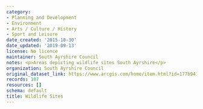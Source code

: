 ```yaml
---
category:
- Planning and Development
- Environment
- Arts / Culture / History
- Sport and Leisure
date_created: '2015-10-30'
date_updated: '2019-09-13'
license: No licence
maintainer: South Ayrshire Council
notes: <p>Areas depicting wildlife sites South Ayrshire</p>
organization: South Ayrshire Council
original_dataset_link: https://www.arcgis.com/home/item.html?id=177b941c716b4aada41ade02cd687d30
records: 107
resources: []
schema: default
title: Wildlife Sites
---
```

